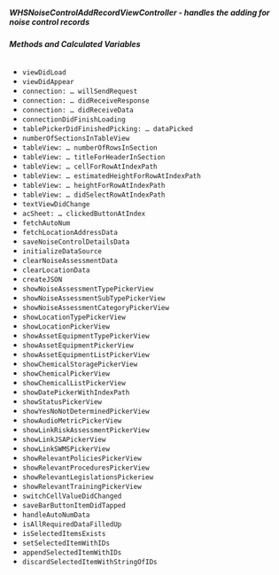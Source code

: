 ##### **WHSNoiseControlAddRecordViewController** - handles the adding for noise control records

###### **Methods and Calculated Variables**
- `viewDidLoad`
- `viewDidAppear`
- `connection: … willSendRequest`
- `connection: … didReceiveResponse`
- `connection: … didReceiveData`
- `connectionDidFinishLoading`
- `tablePickerDidFinishedPicking: … dataPicked`
- `numberOfSectionsInTableView`
- `tableView: … numberOfRowsInSection`
- `tableView: … titleForHeaderInSection`
- `tableView: … cellForRowAtIndexPath`
- `tableView: … estimatedHeightForRowAtIndexPath`
- `tableView: … heightForRowAtIndexPath`
- `tableView: … didSelectRowAtIndexPath`
- `textViewDidChange`
- `acSheet: … clickedButtonAtIndex`
- `fetchAutoNum`
- `fetchLocationAddressData`
- `saveNoiseControlDetailsData`
- `initializeDataSource`
- `clearNoiseAssessmentData`
- `clearLocationData`
- `createJSON`
- `showNoiseAssessmentTypePickerView`
- `showNoiseAssessmentSubTypePickerView`
- `showNoiseAssessmentCategoryPickerView`
- `showLocationTypePickerView`
- `showLocationPickerView`
- `showAssetEquipmentTypePickerView`
- `showAssetEquipmentPickerView`
- `showAssetEquipmentListPickerView`
- `showChemicalStoragePickerView`
- `showChemicalPickerView`
- `showChemicalListPickerView`
- `showDatePickerWithIndexPath`
- `showStatusPickerView`
- `showYesNoNotDeterminedPickerView`
- `showAudioMetricPickerView`
- `showLinkRiskAssessmentPickerView`
- `showLinkJSAPickerView`
- `showLinkSWMSPickerView`
- `showRelevantPoliciesPickerView`
- `showRelevantProceduresPickerView`
- `showRelevantLegislationsPickeriew`
- `showRelevantTrainingPickerView`
- `switchCellValueDidChanged`
- `saveBarButtonItemDidTapped`
- `handleAutoNumData`
- `isAllRequiredDataFilledUp`
- `isSelectedItemsExists`
- `setSelectedItemWithIDs`
- `appendSelectedItemWithIDs`
- `discardSelectedItemWithStringOfIDs`
